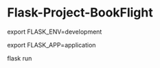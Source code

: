 # Flask-Project-BookFlight


export FLASK_ENV=development


export FLASK_APP=application


flask run
